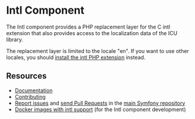 Intl Component
=============

The Intl component provides a PHP replacement layer for the C intl extension
that also provides access to the localization data of the ICU library.

The replacement layer is limited to the locale "en". If you want to use other
locales, you should [install the intl PHP extension][0] instead.

Resources
---------

 * [Documentation](https://symfony.com/doc/current/components/intl.html)
 * [Contributing](https://symfony.com/doc/current/contributing/index.html)
 * [Report issues](https://github.com/symfony/symfony/issues) and
   [send Pull Requests](https://github.com/symfony/symfony/pulls)
   in the [main Symfony repository](https://github.com/symfony/symfony)
 * [Docker images with intl support](https://hub.docker.com/r/jakzal/php-intl)
   (for the Intl component development)

[0]: https://php.net/intl.setup
